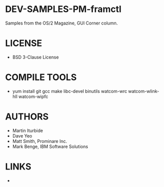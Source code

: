 # DEV-SAMPLES-PM-framctl
Samples from the OS/2 Magazine, GUI Corner column. 

LICENSE
===============
* BSD 3-Clause License

COMPILE TOOLS
===============
* yum install git gcc make libc-devel binutils watcom-wrc watcom-wlink-hll watcom-wipfc
 
AUTHORS
===============
* Martin Iturbide
* Dave Yeo
* Matt Smith, Prominare Inc.                         
* Mark Benge, IBM Software Solutions  

LINKS
===============
* 
